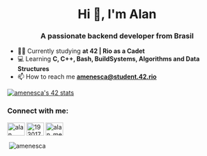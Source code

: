 <h1 align="center">Hi 👋, I'm Alan</h1>
<h3 align="center">A passionate backend developer from Brasil</h3>

- 👨‍💻 Currently studying **at 42 | Rio as a Cadet**
- 💻 Learning **C, C++, Bash, BuildSystems, Algorithms and Data Structures**
- 📫 How to reach me **amenesca@student.42.rio**

[![amenesca's 42 stats](https://badge42.vercel.app/api/v2/cl4mzk6kp001109i3vjrywrb2/stats?cursusId=21&coalitionId=undefined)](https://github.com/JaeSeoKim/badge42)

<h3 align="left">Connect with me:</h3>
<p align="left">
<a href="https://www.linkedin.com/in/alan-menescal-c%C3%A1ceres-4019a4177/" target="blank"><img align="center" src="https://raw.githubusercontent.com/rahuldkjain/github-profile-readme-generator/master/src/images/icons/Social/linked-in-alt.svg" alt="alan menescal cáceres" height="30" width="40" /></a>
<a href="https://stackoverflow.com/users/19301719" target="blank"><img align="center" src="https://raw.githubusercontent.com/rahuldkjain/github-profile-readme-generator/master/src/images/icons/Social/stack-overflow.svg" alt="19301719" height="30" width="40" /></a>
<a href="https://instagram.com/alan_menescal" target="blank"><img align="center" src="https://raw.githubusercontent.com/rahuldkjain/github-profile-readme-generator/master/src/images/icons/Social/instagram.svg" alt="alan_menescal" height="30" width="40" /></a>
</p>

<p>&nbsp;<img align="center" src="https://github-readme-stats.vercel.app/api?username=amenesca&show_icons=true&locale=en" alt="amenesca" /></p>

